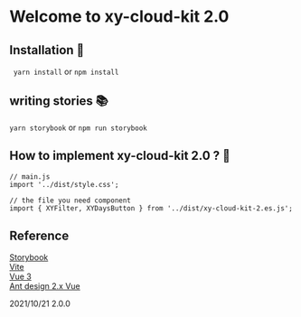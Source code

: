 # Welcome to xy-cloud-kit 2.0
## Installation 📗
` yarn install`   or   `npm install`

## writing stories 📚
`yarn storybook` or `npm run storybook`

## How to implement xy-cloud-kit 2.0 ? 🙋

```
// main.js
import '../dist/style.css';
```
```
// the file you need component
import { XYFilter, XYDaysButton } from '../dist/xy-cloud-kit-2.es.js';

```
## Reference

[Storybook](https://storybook.js.org/docs/vue/get-started/introduction)   
[Vite](https://vitejs.dev/)   
[Vue 3](https://v3.vuejs.org/guide/introduction.html)   
[Ant design 2.x Vue](https://2x.antdv.com/components/overview/)   

2021/10/21 2.0.0
